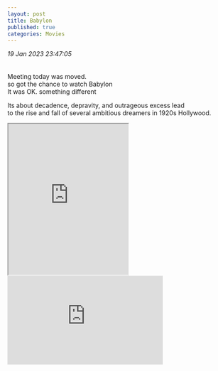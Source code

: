 ```yaml
---
layout: post
title: Babylon
published: true
categories: Movies
---
```

_19 Jan 2023 23:47:05_
<br>
<br>
<br>
Meeting today was moved.
<br>
so got the chance to watch Babylon
<br>
It was OK. something different
<br>
<!--more-->
Its about decadence, depravity, and outrageous excess lead 
<br>
to the rise and fall of several ambitious dreamers in 1920s Hollywood.
<br>
<iframe src="https://drive.google.com/file/d/1y-DG4Sosha5L3Fp6infg-IUjNMdjKHQV/preview" width="270" height="340" allow="autoplay"></iframe>
<br>
<iframe width="350" height="200"
src="https://www.youtube.com/embed/5muQK7CuFtY"
frameborder="0"
allow="accelerometer; autoplay; encrypted-media; gyroscope; picture-in-picture"
allowfullscreen></iframe>

